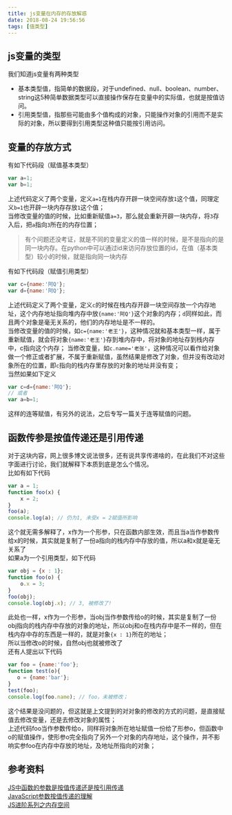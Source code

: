 ```yaml
---
title: js变量在内存的存放解惑
date: 2018-08-24 19:56:56
tags: [值类型]
---
```

## js变量的类型

我们知道js变量有两种类型
 * 基本类型值，指简单的数据段，对于undefined、null、boolean、number、string这5种简单数据类型可以直接操作保存在变量中的实际值，也就是按值访问。
 * 引用类型值，指那些可能由多个值构成的对象，只能操作对象的引用而不是实际的对象，所以要得到引用类型这种值只能按引用访问。

## 变量的存放方式

有如下代码段（赋值基本类型）
```javascript
var a=1;
var b=1;
```
上述代码定义了两个变量，定义`a=1`在栈内存开辟一块空间存放`1`这个值，同理定义`b=1`也开辟一块内存存放`1`这个值；  
当修改变量的值的时候，比如重新赋值`a=3`，那么就会重新开辟一块内存，将`3`存入后，把`a`指向`3`所在的内存位置；
> 有个问题还没考证，就是不同的变量定义的值一样的时候，是不是指向的是同一块内存。在python中可以通过id来访问存放位置的id，在值（基本类型）较小的时候，就是指向同一块内存

有如下代码段（赋值引用类型）
```javascript
var c={name:'阿Q'};
var d={name:'阿Q'};
```
上述代码定义了两个变量，定义`c`的时候在栈内存开辟一块空间存放一个内存地址，这个内存地址指向堆内存中放`{name:'阿Q'}`这个对象的内存；`d`同样如此，而且两个对象是毫无关系的，他们的内存地址是不一样的。  
当修改变量的值的时候，如`c={name:'老王'}`，这种情况就和基本类型一样，属于重新赋值，就会将对象`{name:'老王'}`存到堆内存中，将对象的地址存到栈内存中，c指向这个内存； 
当修改变量，如`c.name='老张'`，这种情况可以看作给对象做一个修正或者扩展，不属于重新赋值，虽然结果是修改了对象，但并没有改动对象所在的位置，即`c`指向的栈内存里存放的对象的地址并没有变；  
当然如果如下定义
```javascript
var c=d={name:'阿Q'};
// 或者
var a=b=1;
```
这样的连等赋值，有另外的说法，之后专写一篇关于连等赋值的问题。  

## 函数传参是按值传递还是引用传递

对于这块内容，网上很多博文说法很多，还有说共享传递啥的，在此我们不对这些字面进行讨论，我们就解释下本质到底是怎么个情况。  
比如有如下代码
```javascript
var a = 1;
function foo(x) {
    x = 2;
}
foo(a);
console.log(a); // 仍为1, 未受x = 2赋值所影响
```
这个就无需多解释了，x作为一个形参，只在函数内部生效，而且当a当作参数传给x的时候，其实就是复制了一份a指向的栈内存中存放的值，所以a和x就是毫无关系了  
如果a为一个引用类型，如下代码
```javascript
var obj = {x : 1};
function foo(o) {
    o.x = 3;
}
foo(obj);
console.log(obj.x); // 3, 被修改了!
```
此处也一样，x作为一个形参，当obj当作参数传给o的时候，其实是复制了一份obj指向的栈内存中存放的对象的地址，所以obj和o在栈内存中是不一样的，但在栈内存中存的东西是一样的，就是对象`{x : 1}`所在的地址；  
所以当修改o的时候，自然obj也就被修改了  
还有人提出以下代码  
```javascript
var foo = {name:'foo'};
function test(o){
   o = {name:'bar'};  
}
test(foo);
console.log(foo.name); // foo，未被修改；
```
这个结果是没问题的，但这就是上文提到的对对象的修改的方式的问题，是直接赋值去修改变量，还是去修改对象的属性；  
上述代码foo当作参数传给o，同样将对象所在地址赋值一份给了形参o，但函数中o的赋值操作，使形参o完全指向了另外一个对象的内存地址，这个操作，并不影响实参foo在内存中存放的地址，及地址所指向的对象；  

## 参考资料

[JS中函数的参数是按值传递还是按引用传递](https://blog.csdn.net/qq_34377264/article/details/72782668)  
[JavaScript参数按值传递的理解](https://segmentfault.com/a/1190000010953733)  
[JS进阶系列之内存空间](https://www.cnblogs.com/mcray/p/7002089.html)